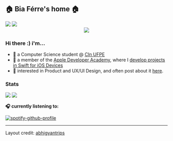 <h2 align="left">
  <b>🏠 Bia Férre's home 🏠</b>
</h2>

<div> 
  <a href = "mailto:bof@cin.ufpe.br"><img src="https://img.shields.io/badge/-Gmail-%23333?style=for-the-badge&logo=gmail&logoColor=red" target="_blank"></a>
  <a href="https://www.linkedin.com/in/beatriz-df%C3%A9rre/" target="_blank"><img src="https://img.shields.io/badge/-LinkedIn-%230077B5?style=for-the-badge&logo=linkedin&logoColor=white" target="_blank"></a> 
</div>

<div align="center">
  <img src="https://i.pinimg.com/564x/55/d7/2f/55d72f3cc21f4a5e1ccca6a0a2cef8ce.jpg">
</div>

### Hi there :) i'm...

- 🔖 a Computer Science student @ <a href="https://portal.cin.ufpe.br">CIn UFPE</a>
- 🍏 a member of the <a href="https://www.developeracademy.cin.ufpe.br">Apple Developer Academy</a>, where I <a href="https://github.com/stars/biaferre/lists/my-apps-for-ada">develop projects in Swift for iOS Devices</a>
- 🍵 interested in Product and UX/UI Design, and often post about it <a href= "https://www.instagram.com/okbibia/">here</a>. 









### Stats 

<p align="left">

<img src= "https://github-readme-stats.vercel.app/api?username=biaferre&theme=solarized-light&layout=compac&show_icons=true"/>
 <img src= "https://github-readme-stats.vercel.app/api/top-langs/?username=biaferre&theme=solarized-light"/>
</p>


<b>🎧 currently listening to:</b>
<p align="center">  
  
[![spotify-github-profile](https://spotify-github-profile.vercel.app/api/view?uid=bez.ferre&cover_image=true&theme=novatorem&show_offline=false&background_color=fffbb9&interchange=false&bar_color_cover=false&bar_color=53b14f)](https://github.com/kittinan/spotify-github-profile)
</p>



------

Layout credit: [abhigyantrips](https://github.com/abhigyantrips)
